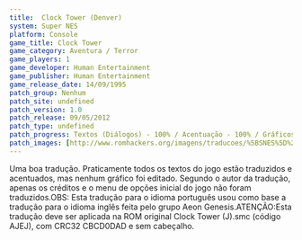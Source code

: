 ```yaml
---
title:  Clock Tower (Denver)
system: Super NES
platform: Console
game_title: Clock Tower
game_category: Aventura / Terror
game_players: 1
game_developer: Human Entertainment
game_publisher: Human Entertainment
game_release_date: 14/09/1995
patch_group: Nenhum
patch_site: undefined
patch_version: 1.0
patch_release: 09/05/2012
patch_type: undefined
patch_progress: Textos (Diálogos) - 100% / Acentuação - 100% / Gráficos - 0%
patch_images: [http://www.romhackers.org/imagens/traducoes/%5BSNES%5D%20Clock%20Tower%20-%20Denver%20-%201.png,http://www.romhackers.org/imagens/traducoes/%5BSNES%5D%20Clock%20Tower%20-%20Denver%20-%202.png,http://www.romhackers.org/imagens/traducoes/%5BSNES%5D%20Clock%20Tower%20-%20Denver%20-%203.png]
---
```

Uma boa tradução. Praticamente todos os textos do jogo estão traduzidos e acentuados, mas nenhum gráfico foi editado. Segundo o autor da tradução, apenas os créditos e o menu de opções inicial do jogo não foram traduzidos.OBS: Esta tradução para o idioma português usou como base a tradução para o idioma inglês feita pelo grupo Aeon Genesis.ATENÇÃO:Esta tradução deve ser aplicada na ROM original Clock Tower (J).smc (código AJEJ), com CRC32 CBCD0DAD e sem cabeçalho.